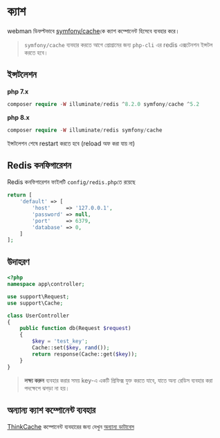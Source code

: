 # ক্যাশ

webman ডিফল্টভাবে [symfony/cache](https://github.com/symfony/cache)কে ক্যাশ কম্পোনেন্ট হিসেবে ব্যবহার করে।

> `symfony/cache` ব্যবহার করতে আগে প্রোগ্রামের জন্য `php-cli` এর redis এক্সটেনশন ইন্সটল করতে হবে।

## ইন্সটলেশন
**php 7.x**
```php
composer require -W illuminate/redis ^8.2.0 symfony/cache ^5.2
```
**php 8.x**
```php
composer require -W illuminate/redis symfony/cache
```

ইন্সটলেশন শেষে restart করতে হবে (reload অফ করা যায় না)


## Redis কনফিগারেশন
Redis কনফিগারেশন ফাইলটি `config/redis.php`তে রয়েছে
```php
return [
    'default' => [
        'host'     => '127.0.0.1',
        'password' => null,
        'port'     => 6379,
        'database' => 0,
    ]
];
```

## উদাহরণ
```php
<?php
namespace app\controller;

use support\Request;
use support\Cache;

class UserController
{
    public function db(Request $request)
    {
        $key = 'test_key';
        Cache::set($key, rand());
        return response(Cache::get($key));
    }
}
```

> **লক্ষ্য করুন**
> ব্যবহার করার সময় key-এ একটি প্রিফিক্স যুক্ত করতে যাবে, যাতে অন্য রেডিস ব্যবহার করা পদক্ষেপে ঝগড়া না হয়।

## অন্যান্য ক্যাশ কম্পোনেন্ট ব্যবহার
[ThinkCache](https://github.com/top-think/think-cache) কম্পোনেন্ট ব্যবহারের জন্য দেখুন [অন্যান্য ডাটাবেস](others.md#ThinkCache)
